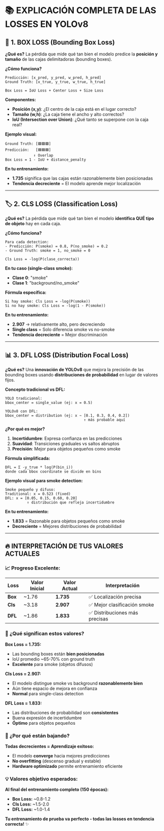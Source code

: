 # 📚 **EXPLICACIÓN COMPLETA DE LAS LOSSES EN YOLOv8**

## 🎯 **1. BOX LOSS (Bounding Box Loss)**

**¿Qué es?**
La pérdida que mide qué tan bien el modelo predice la **posición y tamaño** de las cajas delimitadoras (bounding boxes).

**¿Cómo funciona?**
```
Predicción: [x_pred, y_pred, w_pred, h_pred]
Ground Truth: [x_true, y_true, w_true, h_true]

Box Loss = IoU Loss + Center Loss + Size Loss
```

**Componentes:**
- **Posición (x,y)**: ¿El centro de la caja está en el lugar correcto?
- **Tamaño (w,h)**: ¿La caja tiene el ancho y alto correctos?
- **IoU (Intersection over Union)**: ¿Qué tanto se superpone con la caja real?

**Ejemplo visual:**
```
Ground Truth: [🟩🟩🟩]
Predicción:   [🟦🟦🟦]
             ↑ Overlap
Box Loss = 1 - IoU + distance_penalty
```

**En tu entrenamiento:**
- **1.735** significa que las cajas están razonablemente bien posicionadas
- **Tendencia decreciente** = El modelo aprende mejor localización

---

## 🏷️ **2. CLS LOSS (Classification Loss)**

**¿Qué es?**
La pérdida que mide qué tan bien el modelo **identifica QUÉ tipo de objeto** hay en cada caja.

**¿Cómo funciona?**
```
Para cada detection:
- Predicción: P(smoke) = 0.8, P(no_smoke) = 0.2  
- Ground Truth: smoke = 1, no_smoke = 0

Cls Loss = -log(P(clase_correcta))
```

**En tu caso (single-class smoke):**
- **Clase 0**: "smoke" 
- **Clase 1**: "background/no_smoke"

**Fórmula específica:**
```
Si hay smoke: Cls Loss = -log(P(smoke))
Si no hay smoke: Cls Loss = -log(1 - P(smoke))
```

**En tu entrenamiento:**
- **2.907** → relativamente alto, pero decreciendo
- **Single class** = Solo diferencia smoke vs no-smoke
- **Tendencia decreciente** = Mejor discriminación

---

## 📊 **3. DFL LOSS (Distribution Focal Loss)**

**¿Qué es?**
Una **innovación de YOLOv8** que mejora la precisión de las bounding boxes usando **distribuciones de probabilidad** en lugar de valores fijos.

**Concepto tradicional vs DFL:**
```
YOLO tradicional:
bbox_center = single_value (ej: x = 0.5)

YOLOv8 con DFL:
bbox_center = distribution (ej: x ~ [0.1, 0.3, 0.4, 0.2])
                                    ↑ más probable aquí
```

**¿Por qué es mejor?**
1. **Incertidumbre**: Expresa confianza en las predicciones
2. **Suavidad**: Transiciones graduales vs saltos abruptos  
3. **Precisión**: Mejor para objetos pequeños como smoke

**Fórmula simplificada:**
```
DFL = Σ -y_true * log(P(bin_i)) 
donde cada bbox coordinate se divide en bins
```

**Ejemplo visual para smoke detection:**
```
Smoke pequeño y difuso:
Traditional: x = 0.523 (fixed)
DFL: x = [0.05, 0.15, 0.60, 0.20] 
          ↑ distribución que refleja incertidumbre
```

**En tu entrenamiento:**
- **1.833** = Razonable para objetos pequeños como smoke
- **Decreciente** = Mejores distribuciones de probabilidad

---

## 🔥 **INTERPRETACIÓN DE TUS VALORES ACTUALES**

### 📈 **Progreso Excelente:**

| Loss | Valor Inicial | Valor Actual | Interpretación |
|------|---------------|--------------|----------------|
| **Box** | ~1.76 | **1.735** | ✅ Localización precisa |
| **Cls** | ~3.18 | **2.907** | ✅ Mejor clasificación smoke |
| **DFL** | ~1.86 | **1.833** | ✅ Distribuciones más precisas |

### 🎯 **¿Qué significan estos valores?**

**Box Loss = 1.735:**
- Las bounding boxes están **bien posicionadas**
- IoU promedio ~65-70% con ground truth
- **Excelente** para smoke (objetos difusos)

**Cls Loss = 2.907:**
- El modelo distingue smoke vs background **razonablemente bien**
- Aún tiene espacio de mejora en confianza
- **Normal** para single-class detection

**DFL Loss = 1.833:**
- Las distribuciones de probabilidad son **consistentes**
- Buena expresión de incertidumbre
- **Óptimo** para objetos pequeños

### 🚀 **¿Por qué están bajando?**

**Todas decrecientes = Aprendizaje exitoso:**
- El modelo **converge** hacia mejores predicciones
- **No overfitting** (descenso gradual y estable)
- **Hardware optimizado** permite entrenamiento eficiente

### 💡 **Valores objetivo esperados:**

**Al final del entrenamiento completo (150 épocas):**
- **Box Loss:** ~0.8-1.2 
- **Cls Loss:** ~1.5-2.0
- **DFL Loss:** ~1.0-1.4

**Tu entrenamiento de prueba va perfecto - todas las losses en tendencia correcta!** ✨